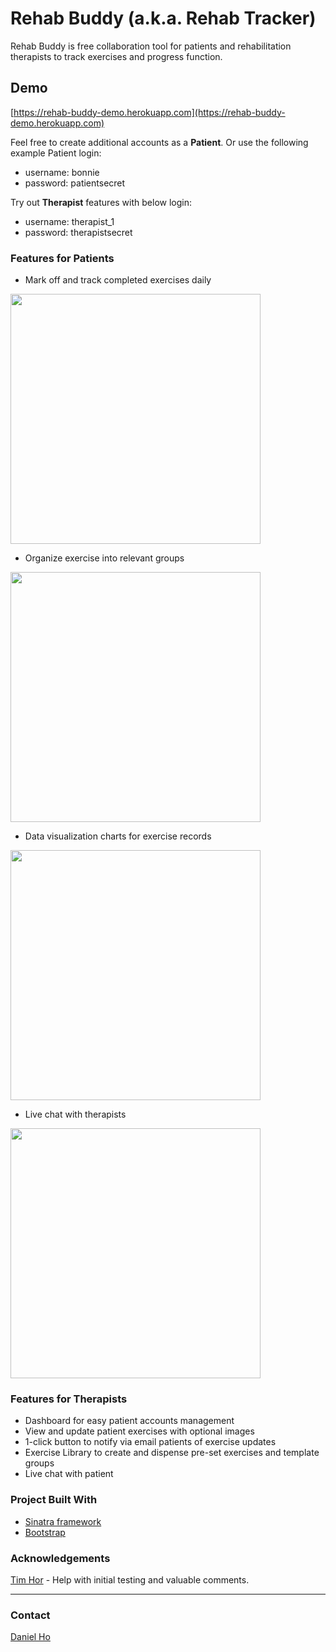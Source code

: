 # Rehab Buddy (a.k.a. Rehab Tracker)

Rehab Buddy is free collaboration tool for patients and rehabilitation therapists to track exercises and progress function.

## Demo

[https://rehab-buddy-demo.herokuapp.com](https://rehab-buddy-demo.herokuapp.com)

Feel free to create additional accounts as a **Patient**. Or use the following example Patient login:
- username: bonnie
- password: patientsecret

Try out **Therapist** features with below login:
- username: therapist_1
- password: therapistsecret

### Features for Patients
- Mark off and track completed exercises daily
<img src="https://rehab-buddy-demo.herokuapp.com/images/diary.png" width="400">

- Organize exercise into relevant groups
<img src="https://rehab-buddy-demo.herokuapp.com/images/exercise_groups.jpg" width="400">

- Data visualization charts for exercise records
<img src="https://rehab-buddy-demo.herokuapp.com/images/stats.png" width="400">

- Live chat with therapists

<img src="https://rehab-buddy-demo.herokuapp.com/images/chat.png" width="400">

### Features for Therapists
- Dashboard for easy patient accounts management
- View and update patient exercises with optional images
- 1-click button to notify via email patients of exercise updates
- Exercise Library to create and dispense pre-set exercises and template groups
- Live chat with patient

### Project Built With
- [Sinatra framework](http://sinatrarb.com/)
- [Bootstrap](https://getbootstrap.com/)

### Acknowledgements

[Tim Hor](https://github.com/timhor) - Help with initial testing and valuable comments.

<hr>

### Contact

[Daniel Ho](https://danielho.dev)